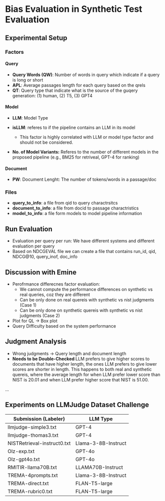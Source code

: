 # Bias Evaluation in Synthetic Test Evaluation

## Experimental Setup

### Factors

#### Query
- __Query Words (QW)__: Number of words in query which indicate if a query is long or short
- __APL__: Average passages length for each query based on the qrels
- __QT__: Query type that indicate what is the source of the guqery generation: (1) human, (2) T5, (3) GPT4

#### Model
- __LLM__: Model Type
- __isLLM__: referes to if the pipeline contains an LLM in its model
    - This factor is highly correlated with LLM or model type factor and should not be considered.

- __No. of Model Variants:__ Referes to the number of different models in the proposed pipeline (e.g., BM25 for retriveal, GPT-4 for ranking)

#### Document
- __PW__: Document Lenght: The number of tokens/words in a passage/doc

### Files
- __query_to_info__: a file from qid to query charactrsitcs
- __document_to_info__: a file from docid to passage charactristics
- __model_to_info__: a file form models to model pipeline information

## Run Evaluation

- Evaluation per query per run: We have different systems and different evaluation per query
- Based on NDCGEVAL file we can create a file that contains run_id, qid, NDCG@10, query_inof, doc_info

## Discussion with Emine
- Perofrmance differecnes factor evaluation:
    - We cannot compute the performance differences on synthetic vs real queries, coz they are different
    - Can be only done on real quereis with synthetic vs nist judgments (Case 1)
    - Can be only done on synthetic quereis with synthetic vs nist judgments (Case 2)
- Plot for QL -> Box plot
- Query Difficulty based on the system performance

## Judgment Analysis
- Wrong judgments -> Query length and document length
- __Needs to be Double-Checked__:LLM prefers to give higher scores to documents that have higher length, the ones LLM prefers to give lower scores are shorter in length. This happens to both real and synthetic quereis, where the average length for when LLM prefer lower score than NIST is 20.01 and when LLM prefer higher score that NIST is 51.00.

...

## Experiments on LLMJudge Dataset Challenge

Submission (Labeler)        |       LLM Type      |
--------------------------- | ------------------- |
llmjudge-simple3.txt        | GPT-4               | 
llmjudge-thomas3.txt        | GPT-4               | 
NISTRetrieval-instruct0.txt | Llama-3-8B-Instruct | 
Olz-exp.txt                 | GPT-4o              |  
Olz-gpt4o.txt               | GPT-4o              | 
RMITIR-llama70B.txt         | LLAMA70B-Instruct   | 
TREMA-4prompts.txt          | Llama-3-8B-Instruct | 
TREMA-direct.txt            | FLAN-T5-large       |
TREMA-rubric0.txt           | FLAN-T5-large       |